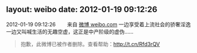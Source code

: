 layout: weibo
date: 2012-01-19 09:12:26
---
2012-01-19 09:12:26  &nbsp;&nbsp;&nbsp;&nbsp;&nbsp;&nbsp; 来自 <a href="http://weibo.com/" rel="nofollow">微博 weibo.com</a>
一边享受着上流社会的骄奢淫逸一边又叫喊生活的无趣空虚，这正是中产阶级的虚伪……
>  抱歉，此微博已被作者删除。查看帮助：http://t.cn/Rfd3rQV
